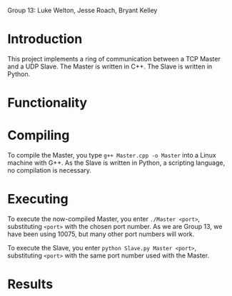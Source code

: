 Group 13: Luke Welton, Jesse Roach, Bryant Kelley

# Introduction
This project implements a ring of communication between a TCP Master and a UDP Slave.
The Master is written in C++.
The Slave is written in Python.

# Functionality

# Compiling
To compile the Master, you type `g++ Master.cpp -o Master` into a Linux machine with G++.
As the Slave is written in Python, a scripting language, no compilation is necessary.

# Executing
To execute the now-compiled Master, you enter `./Master <port>`, substituting `<port>` with the chosen port number.
As we are Group 13, we have been using 10075, but many other port numbers will work.

To execute the Slave, you enter `python Slave.py Master <port>`, substituting `<port>` with the same port number used with the Master.

# Results
